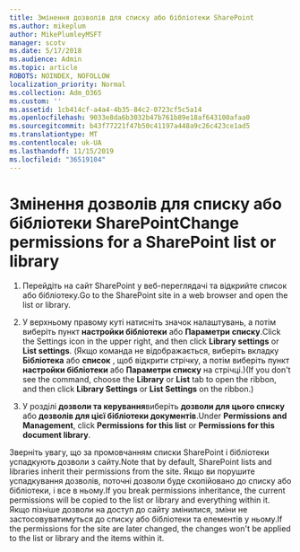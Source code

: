 ```yaml
---
title: Змінення дозволів для списку або бібліотеки SharePoint
ms.author: mikeplum
author: MikePlumleyMSFT
manager: scotv
ms.date: 5/17/2018
ms.audience: Admin
ms.topic: article
ROBOTS: NOINDEX, NOFOLLOW
localization_priority: Normal
ms.collection: Adm_O365
ms.custom: ''
ms.assetid: 1cb414cf-a4a4-4b35-84c2-0723cf5c5a14
ms.openlocfilehash: 9033e8da6b3032b47b761b89e18af643100afaa0
ms.sourcegitcommit: b43f77221f47b50c41197a448a9c26c423ce1ad5
ms.translationtype: MT
ms.contentlocale: uk-UA
ms.lasthandoff: 11/15/2019
ms.locfileid: "36519104"
---
```

# <a name="change-permissions-for-a-sharepoint-list-or-library"></a><span data-ttu-id="d4686-102">Змінення дозволів для списку або бібліотеки SharePoint</span><span class="sxs-lookup"><span data-stu-id="d4686-102">Change permissions for a SharePoint list or library</span></span>

1. <span data-ttu-id="d4686-103">Перейдіть на сайт SharePoint у веб-переглядачі та відкрийте список або бібліотеку.</span><span class="sxs-lookup"><span data-stu-id="d4686-103">Go to the SharePoint site in a web browser and open the list or library.</span></span>
    
2. <span data-ttu-id="d4686-104">У верхньому правому куті натисніть значок налаштувань, а потім виберіть пункт **настройки бібліотеки** або **Параметри списку**.</span><span class="sxs-lookup"><span data-stu-id="d4686-104">Click the Settings icon in the upper right, and then click **Library settings** or **List settings**.</span></span> <span data-ttu-id="d4686-105">(Якщо команда не відображається, виберіть вкладку **Бібліотека** або **список** , щоб відкрити стрічку, а потім виберіть пункт **настройки бібліотеки** або **Параметри списку** на стрічці.)</span><span class="sxs-lookup"><span data-stu-id="d4686-105">(If you don't see the command, choose the **Library** or **List** tab to open the ribbon, and then click **Library Settings** or **List Settings** on the ribbon.)</span></span> 
    
3. <span data-ttu-id="d4686-106">У розділі **дозволи та керування**виберіть **дозволи для цього списку** або **дозволів для цієї бібліотеки документів**.</span><span class="sxs-lookup"><span data-stu-id="d4686-106">Under **Permissions and Management**, click **Permissions for this list** or **Permissions for this document library**.</span></span>
    
<span data-ttu-id="d4686-107">Зверніть увагу, що за промовчанням списки SharePoint і бібліотеки успадкують дозволи з сайту.</span><span class="sxs-lookup"><span data-stu-id="d4686-107">Note that by default, SharePoint lists and libraries inherit their permissions from the site.</span></span> <span data-ttu-id="d4686-108">Якщо ви порушите успадкування дозволів, поточні дозволи буде скопійовано до списку або бібліотеки, і все в ньому.</span><span class="sxs-lookup"><span data-stu-id="d4686-108">If you break permissions inheritance, the current permissions will be copied to the list or library and everything within it.</span></span> <span data-ttu-id="d4686-109">Якщо пізніше дозволи на доступ до сайту змінилися, зміни не застосовуватимуться до списку або бібліотеки та елементів у ньому.</span><span class="sxs-lookup"><span data-stu-id="d4686-109">If the permissions for the site are later changed, the changes won't be applied to the list or library and the items within it.</span></span>
  

